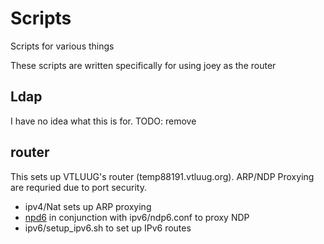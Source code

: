 # Scripts
Scripts for various things

These scripts are written specifically for using joey as the router


## Ldap
I have no idea what this is for. TODO: remove

## router
This sets up VTLUUG's router (temp88191.vtluug.org). ARP/NDP Proxying are requried due to port security.
- ipv4/Nat sets up ARP proxying
- [npd6](http://npd6.github.io/npd6/) in conjunction with ipv6/ndp6.conf to proxy NDP
- ipv6/setup_ipv6.sh to set up IPv6 routes

